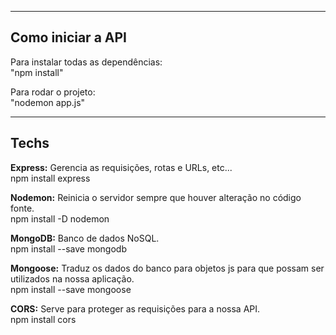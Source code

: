 -------------------------------------
Como iniciar a API
-------------------------------------
Para instalar todas as dependências:  
"npm install"

Para rodar o projeto:  
"nodemon app.js"

-------------------------------------
Techs
-------------------------------------
**Express:** Gerencia as requisições, rotas e URLs, etc...  
npm install express

**Nodemon:** Reinicia o servidor sempre que houver alteração no código fonte.  
npm install -D nodemon

**MongoDB:** Banco de dados NoSQL.  
npm install --save mongodb

**Mongoose:** Traduz os dados do banco para objetos js para que possam ser utilizados na nossa aplicação.  
npm install --save mongoose

**CORS:** Serve para proteger as requisições para a nossa API.  
npm install cors
